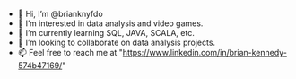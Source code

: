 - 👋 Hi, I’m @brianknyfdo
- 👀 I’m interested in data analysis and video games.
- 🌱 I’m currently learning SQL, JAVA, SCALA, etc.
- 💞️ I’m looking to collaborate on data analysis projects.
- 📫 Feel free to reach me at "https://www.linkedin.com/in/brian-kennedy-574b47169/"

<!---
brianknyfdo/brianknyfdo is a ✨ special ✨ repository because its `README.md` (this file) appears on your GitHub profile.
You can click the Preview link to take a look at your changes.
--->
